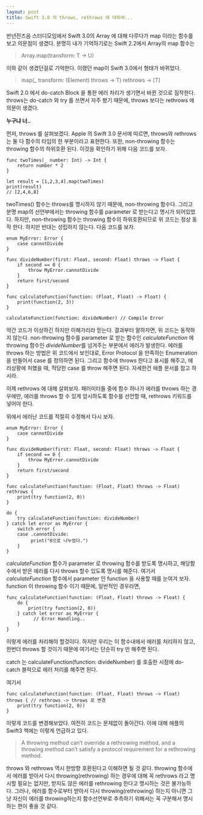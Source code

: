 ```yaml
---
layout: post
title: Swift 3.0 의 throws, rethrows 에 대하여...
---
```


반년전즈음 스터디모임에서 Swift 3.0의 Array 에 대해 다루다가 map 이라는 함수를 보고 의문점이 생겼다. 분명히 내가 기억하기로는 Swift 2.2에서 Array의 map 함수는

> Array.map(transform: T -> U)  

이와 같이 생겼던걸로 기억한다. 이랬던 map이 Swift 3.0에서 형태가 바뀌었다.

> map<T>(_ transform: (Element) throws -> T) rethrows -> [T]  

Swift 2.0 에서 do-catch Block 을 통한 에러 처리가 생기면서 바뀐 것으로 짐작한다.  throws는 do-catch 와 try 를 쓰면서 자주 봤기 때문에, throws 보다는 rethrows 에 의문이 생겼다.

**누구냐 너..**

먼저, throws 를 살펴보겠다. Apple 의 Swift 3.0 문서에 따르면, throws와  rethrows 는 둘 다 함수의 타입의 한 부분이라고 표현한다. 또한, non-throwing 함수는 throwing 함수의 하위호환 된다. 이것을 확인하기 위해 다음 코드를 보자.

    func twoTimes(_ number: Int) -> Int {
        return number * 2
    }

    let result = [1,2,3,4].map(twoTimes)
    print(result)
    // [2,4,6,8]


twoTimes() 함수는 throws를 명시하지 않기 때문에, non-throwing 함수다. 그리고 분명 map의 선언부에서는 throwing 함수를 parameter 로 받는다고 명시가 되어있었다. 하지만, non-throwing 함수는 throwing 함수의 하위호환되므로 위 코드는 정상 동작 한다. 하지만 반대는 성립하지 않는다. 다음 코드를 보자.

    enum MyError: Error {
        case cannotDivide
    }

    func divideNumber(first: Float, second: Float) throws -> Float {
        if second == 0 {
            throw MyError.cannotDivide
        }
        return first/second
    }

    func calculateFunction(function: (Float, Float) -> Float) {
        print(function(2, 3))
    }

    calculateFunction(function: divideNumber) // Compile Error


약간 코드가 이상하긴 하지만 이해가리라 믿는다.  결과부터 말하자면, 위 코드는 동작하지 않는다. non-throwing 함수를 parameter 로 받는 함수인 *calculateFunction* 에 throwing 함수인 *divideNumber*를 넘겨주는 부분에서 에러가 발생한다. 에러를 throws 하는 방법은 위 코드에서 보인대로, Error Protocol 을 만족하는  Enumeration 을 만들어서 case 를 정의하면 된다. 그리고 함수에 throws 한다고 표시를 해주고, 에러상황에 처했을 때, 적당한 case 를 throw 해주면 된다. 자세한건 애플 문서를 참고 하시라.

이제 rethrows 에 대해 살펴보자. 패러미터들 중에 함수 하나가 에러를 throws 하는 경우에만, 에러를 throws 할 수 있게 암시하도록 함수를 선언할 때,  rethrows 키워드를 넣어야 한다.

위에서 에러난 코드를 적절히 수정해서 다시 보자.

    enum MyError: Error {
        case cannotDivide
    }

    func divideNumber(first: Float, second: Float) throws -> Float {
        if second == 0 {
            throw MyError.cannotDivide
        }
        return first/second
    }

    func calculateFunction(function: (Float, Float) throws -> Float) rethrows {
        print(try function(2, 0))
    }

    do {
        try calculateFunction(function: divideNumber)
    } catch let error as MyError {
        switch error {
        case .cannotDivide:
             print("0으로 나누었다.")
        }
    }


*calculateFunction* 함수가 parameter 로  throwing 함수를 받도록 명시하고, 해당함수에서 받은 에러를 다시 throws 할수 있도록 명시를 해준다. 여기서 *calculateFunction* 함수에서 parameter 인 function 을 사용할 때를 눈여겨 보자.
function 이 throwing 함수 이기 때문에, 일반적인 경우라면,

    func calculateFunction(function: (Float, Float) throws -> Float) {
        do {
            print(try function(2, 0))
        } catch let error as MyError {
      	      // Error Handling..
        }
    }


이렇게 에러를 처리해야 할것이다. 하지만 우리는 이 함수내에서 에러를 처리하지 않고, 한번더 throws 할 것이기 때문에 여기서는 단순히 try 만 해주면 된다.

catch 는 calculateFunction(function: divideNumber) 를 호출한 시점에
do-catch 블럭으로 에러 처리를 해주면 된다.

여기서

    func calculateFunction(function: (Float, Float) throws -> Float) throws { // rethrows -> throws 로 변경
        print(try function(2, 0))
    }


이렇게 코드를 변경해보았다. 여전히 코드는 문제없이 돌아간다.  이에 대해 애플의 Swift3 책에는 이렇게 언급하고 있다.

> A throwing method can’t override a rethrowing method, and a throwing method can’t satisfy a protocol requirement for a rethrowing method.  

throws 와 rethrows 역시 한방향 호환된다고 이해하면 될 것 같다. throwing 함수에서 에러를 받아서 다시 throwing(rethrowing) 하는 경우에 대해 꼭 rethrows 라고 명시할 필요는 없지만, 받지도 않은 에러를 rethrowing 한다고 명시하는 것은 불가능하다.
그러나, 에러를 함수로부터 받아서 다시 throwing(rethrowing) 하는지 아니면 그냥 자신이 에러를 throwing하는지 함수선언부로 추측하기 위해서는 꼭 구분해서 명시하는 편이 좋을 것 같다.
